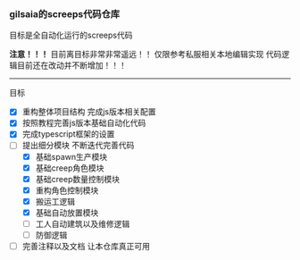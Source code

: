 ### gilsaia的screeps代码仓库

目标是全自动化运行的screeps代码 

**注意！！！** 目前离目标非常非常遥远！！ 仅限参考私服相关本地编辑实现 
代码逻辑目前还在改动并不断增加！！！

---
目标

- [x] 重构整体项目结构 完成js版本相关配置
- [x] 按照教程完善js版本基础自动化代码
- [x] 完成typescript框架的设置
- [ ] 提出细分模块 不断迭代完善代码
    - [x] 基础spawn生产模块
    - [x] 基础creep角色模块
    - [x] 基础creep数量控制模块
    - [x] 重构角色控制模块
    - [x] 搬运工逻辑
    - [x] 基础自动放置模块
    - [ ] 工人自动建筑以及维修逻辑  
    - [ ] 防御逻辑
- [ ] 完善注释以及文档 让本仓库真正可用

